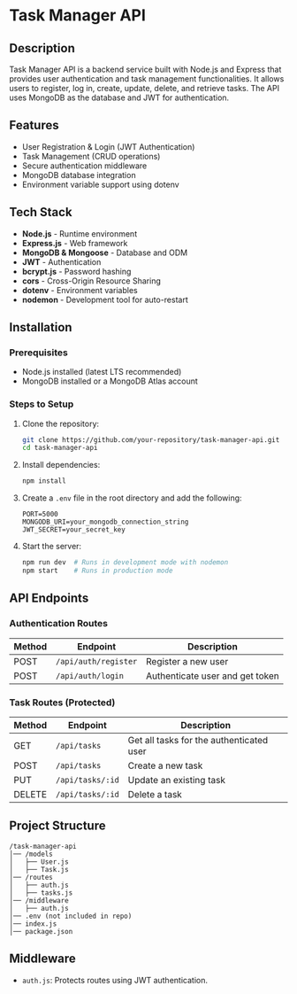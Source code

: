 # Task Manager API

## Description
Task Manager API is a backend service built with Node.js and Express that provides user authentication and task management functionalities. It allows users to register, log in, create, update, delete, and retrieve tasks. The API uses MongoDB as the database and JWT for authentication.

## Features
- User Registration & Login (JWT Authentication)
- Task Management (CRUD operations)
- Secure authentication middleware
- MongoDB database integration
- Environment variable support using dotenv

## Tech Stack
- **Node.js** - Runtime environment
- **Express.js** - Web framework
- **MongoDB & Mongoose** - Database and ODM
- **JWT** - Authentication
- **bcrypt.js** - Password hashing
- **cors** - Cross-Origin Resource Sharing
- **dotenv** - Environment variables
- **nodemon** - Development tool for auto-restart

## Installation

### Prerequisites
- Node.js installed (latest LTS recommended)
- MongoDB installed or a MongoDB Atlas account

### Steps to Setup
1. Clone the repository:
   ```sh
   git clone https://github.com/your-repository/task-manager-api.git
   cd task-manager-api
   ```

2. Install dependencies:
   ```sh
   npm install
   ```

3. Create a `.env` file in the root directory and add the following:
   ```env
   PORT=5000
   MONGODB_URI=your_mongodb_connection_string
   JWT_SECRET=your_secret_key
   ```

4. Start the server:
   ```sh
   npm run dev  # Runs in development mode with nodemon
   npm start    # Runs in production mode
   ```

## API Endpoints

### Authentication Routes
| Method | Endpoint       | Description             |
|--------|--------------|-------------------------|
| POST   | `/api/auth/register` | Register a new user |
| POST   | `/api/auth/login`    | Authenticate user and get token |

### Task Routes (Protected)
| Method | Endpoint       | Description             |
|--------|--------------|-------------------------|
| GET    | `/api/tasks`  | Get all tasks for the authenticated user |
| POST   | `/api/tasks`  | Create a new task |
| PUT    | `/api/tasks/:id` | Update an existing task |
| DELETE | `/api/tasks/:id` | Delete a task |

## Project Structure
```
/task-manager-api
│── /models
│   ├── User.js
│   ├── Task.js
│── /routes
│   ├── auth.js
│   ├── tasks.js
│── /middleware
│   ├── auth.js
│── .env (not included in repo)
│── index.js
│── package.json
```

## Middleware
- `auth.js`: Protects routes using JWT authentication.



